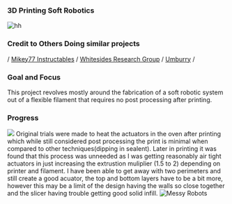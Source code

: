 ### 3D Printing Soft Robotics
![hh](https://i.imgur.com/icnJ1S1s.gif)

### Credit to Others Doing similar projects

 / [Mikey77 Instructables](http://www.instructables.com/member/mikey77/)
 / [Whitesides Research Group](http://gmwgroup.harvard.edu/research/index.php?page=23)
 / [Umburry](https://umburry.com/)
 /
  
### Goal and Focus
  This project revolves mostly around the fabrication of a soft robotic system out of a flexible filament that requires no post       processing after printing.

### Progress
![](http://www.flickr.com/photos/148557730@N02/shares/052Hjt)
Original trials were made to heat the actuators in the oven after printing which while still considered post processing the print is minimal when compared to other techniques(dipping in sealent). Later in printing it was found that this process was unneeded as I was getting reasonably air tight actuators in just increasing the extrustion muliplier (1.5 to 2) depending on printer and filament. I have been able to get away with two perimeters and still create a good acuator, the top and bottom layers have to be a bit more, however this may be a limit of the design having the walls so close together and the slicer having trouble getting good solid infill. 
![Messy Robots](https://i.imgur.com/adRVucjm.png)
